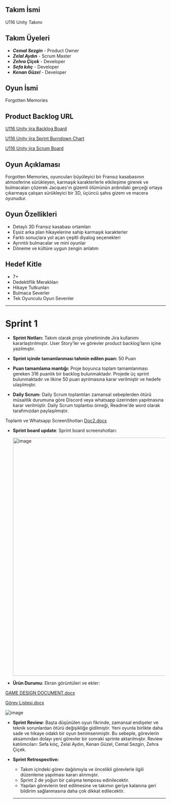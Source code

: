 ## Takım İsmi
U116 Unity Takımı

## Takım Üyeleri
- ***Cemal Sezgin*** - Product Owner
- ***Zelal Aydın*** - Scrum Master
- ***Zehra Çiçek*** - Developer
- ***Sefa kılıç*** - Developer
- ***Kenan Güzel*** - Developer 

## Oyun İsmi
Forgotten Memories

## Product Backlog URL
[U116 Unity jira Backlog Board](https://zelall2222.atlassian.net/jira/software/projects/SCRUM/boards/1/backlog?assignee=unassigned%2C712020%3A77762945-6a78-400b-8455-ea64bf3e6578&atlOrigin=eyJpIjoiM2FhM2EwNmRjYmE5NDgxZTlkMTdmMDJkNTFjNjhlY2MiLCJwIjoiaiJ9)

[U116 Unity jira Sprint Burndown Chart](https://zelall2222.atlassian.net/jira/software/projects/SCRUM/boards/1/reports/burndown?source=overview&atlOrigin=eyJpIjoiYTVlYzE0MjIyN2UyNGU0OGIzNzRkNzQ5MGJmMTg5NzciLCJwIjoiaiJ9)

[U116 Unity jira Scrum Board](https://zelall2222.atlassian.net/jira/software/projects/SCRUM/boards/1?atlOrigin=eyJpIjoiYzAyYTJlMmI4NWE5NGRhZmE2NDhjNWQ5MTMzNGFmMzYiLCJwIjoiaiJ9)

## Oyun Açıklaması
Forgotten Memories, oyuncuları büyüleyici bir Fransız kasabasının atmosferine sürükleyen, karmaşık karakterlerle etkileşime girerek ve bulmacaları çözerek Jacques'ın gizemli ölümünün ardındaki gerçeği ortaya çıkarmaya çalışan sürükleyici bir 3D, üçüncü şahıs gizem ve macera oyunudur.

## Oyun Özellikleri
- Detaylı 3D Fransız kasabası ortamları
- Eşsiz arka plan hikayelerine sahip karmaşık karakterler
- Farklı sonuçlara yol açan çeşitli diyalog seçenekleri
- Ayrıntılı bulmacalar ve mini oyunlar
- Döneme ve kültüre uygun zengin anlatım

## Hedef Kitle
- 7+
- Dedektiflik Meraklıları
- Hikaye Tutkunları
- Bulmaca Severler
- Tek Oyunculu Oyun Sevenler
  
---
# Sprint 1
- **Sprint Notları:** Takım olarak proje yönetiminde Jira kullanımı kararlaştırılmıştır. User Story'ler ve görevler product backlog'ların içine yazılmıştır.

- **Sprint içinde tamamlanması tahmin edilen puan:** 50 Puan

-	**Puan tamamlama mantığı:** Proje boyunca toplam tamamlanması gereken 316 puanlık bir backlog bulunmaktadır. Projede üç sprint bulunmaktadır ve ilkine 50 puan ayrılmasına karar verilmiştir ve hedefe ulaşılmıştır.

-	**Daily Scrum:** Daily Scrum toplantıları zamansal sebeplerden ötürü müsaitlik durumuna göre Discord veya whatsapp üzerinden yapılmasına karar verilmiştir. Daily Scrum toplantısı örneği, Readme'de word olarak tarafımızdan paylaşılmıştır.

Toplantı ve Whatsapp ScreenShotları [Doc2.docx](https://github.com/user-attachments/files/16118709/Doc2.docx)

- **Sprint board update**: Sprint board screenshotları:

  <img width="748" alt="image" src="https://github.com/ZelalDev/OUA_Bootcamp_116/assets/152691825/b5d9ae0b-7533-4fbe-ae06-733f68a62ad7">

- **Ürün Durumu**: Ekran görüntüleri ve ekler:


[GAME DESIGN DOCUMENT.docx](https://github.com/user-attachments/files/16118960/GAME.DESIGN.DOCUMENT.docx)

[Görev Listesi.docx](https://github.com/user-attachments/files/16118959/Gorev.Listesi.docx)

![image](https://github.com/ZelalDev/OUA_Bootcamp_116/assets/152691825/0660e3b4-b1fa-4c7e-ba99-0a0c654f3850)


- **Sprint Review**:
Başta düşünülen oyun fikrinde, zamansal endişeler ve teknik sorunlardan ötürü değişikliğe gidilmiştir. Yeni oyunla birlikte daha sade ve hikaye odaklı bir oyun benimsenmiştir. Bu sebeple, görevlerin aksamından dolayı yeni görevler bir sonraki sprinte aktarılmıştır. Review katılımcıları: Sefa kılıç, Zelal Aydın, Kenan Güzel, Cemal Sezgin, Zehra Çiçek.

- **Sprint Retrospective:**
  - Takım içindeki görev dağılımıyla ve öncelikli görevlerle ilgili düzenleme yapılması kararı alınmıştır.
  - Sprint 2 de yoğun bir çalışma temposu edinilecektir.
  - Yapılan görevlerin test edilmesine ve takımın geriye kalanına geri bildirim sağlanmasına daha çok dikkat edilecektir.
 
  ---



